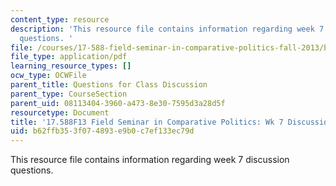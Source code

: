 ```yaml
---
content_type: resource
description: 'This resource file contains information regarding week 7 discussion
  questions. '
file: /courses/17-588-field-seminar-in-comparative-politics-fall-2013/b62ffb353f074893e9b0c7ef133ec79d_MIT17_588F13_Week7Question.pdf
file_type: application/pdf
learning_resource_types: []
ocw_type: OCWFile
parent_title: Questions for Class Discussion
parent_type: CourseSection
parent_uid: 08113404-3960-a473-8e30-7595d3a28d5f
resourcetype: Document
title: '17.588F13 Field Seminar in Comparative Politics: Wk 7 Discussion Questions'
uid: b62ffb35-3f07-4893-e9b0-c7ef133ec79d
---
```

This resource file contains information regarding week 7 discussion questions. 

